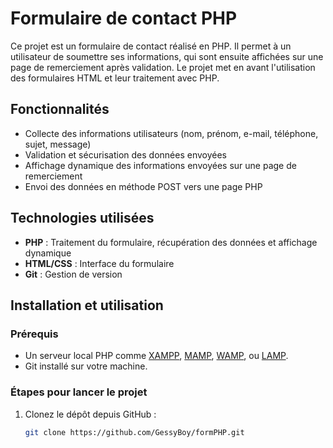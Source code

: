 # Formulaire de contact PHP

Ce projet est un formulaire de contact réalisé en PHP. Il permet à un utilisateur de soumettre ses informations, qui sont ensuite affichées sur une page de remerciement après validation. Le projet met en avant l'utilisation des formulaires HTML et leur traitement avec PHP.

## Fonctionnalités

- Collecte des informations utilisateurs (nom, prénom, e-mail, téléphone, sujet, message)
- Validation et sécurisation des données envoyées
- Affichage dynamique des informations envoyées sur une page de remerciement
- Envoi des données en méthode POST vers une page PHP

## Technologies utilisées

- **PHP** : Traitement du formulaire, récupération des données et affichage dynamique
- **HTML/CSS** : Interface du formulaire
- **Git** : Gestion de version

## Installation et utilisation

### Prérequis

- Un serveur local PHP comme [XAMPP](https://www.apachefriends.org/fr/index.html), [MAMP](https://www.mamp.info/fr/),  [WAMP](http://www.wampserver.com/), ou [LAMP](https://doc.ubuntu-fr.org/lamp).
- Git installé sur votre machine.

### Étapes pour lancer le projet

1. Clonez le dépôt depuis GitHub :

   ```bash
   git clone https://github.com/GessyBoy/formPHP.git
